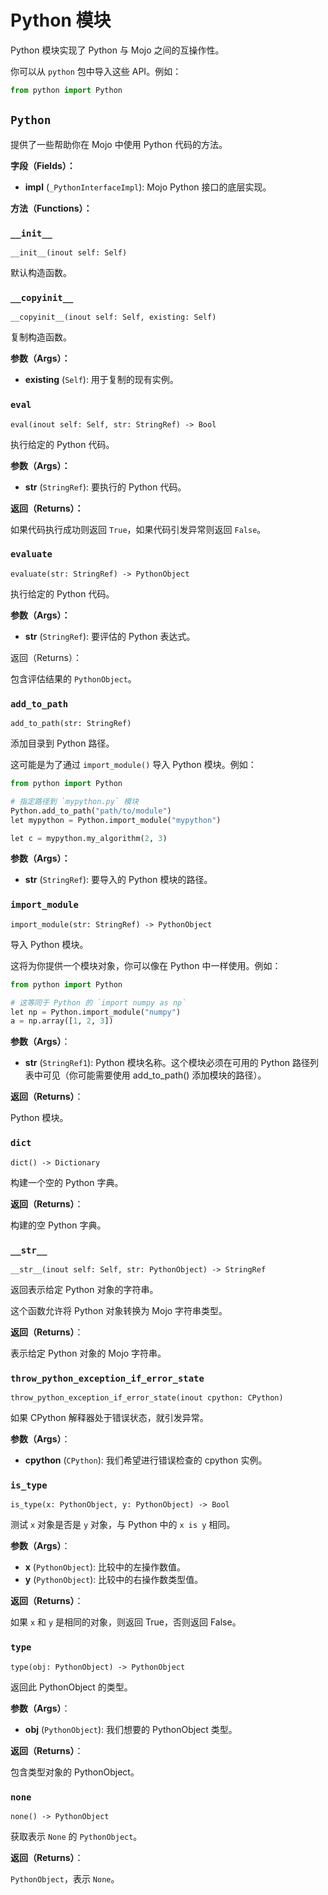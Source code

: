 # Python 模块

Python 模块实现了 Python 与 Mojo 之间的互操作性。

你可以从 `python` 包中导入这些 API。例如：

```python
from python import Python
```

## `Python`

提供了一些帮助你在 Mojo 中使用 Python 代码的方法。

**字段（Fields）：**

- **impl** (`_PythonInterfaceImpl`): Mojo Python 接口的底层实现。

**方法（Functions）：**

### `__init__`

`__init__(inout self: Self)`

默认构造函数。



### `__copyinit__`

`__copyinit__(inout self: Self, existing: Self)`

复制构造函数。

**参数（Args）：**

- **existing** (`Self`): 用于复制的现有实例。

  

### `eval`

`eval(inout self: Self, str: StringRef) -> Bool`

执行给定的 Python 代码。

**参数（Args）：**

- **str** (`StringRef`): 要执行的 Python 代码。

**返回（Returns）：**

如果代码执行成功则返回 `True`，如果代码引发异常则返回 `False`。



### `evaluate`

`evaluate(str: StringRef) -> PythonObject`

执行给定的 Python 代码。

**参数（Args）：**

- **str** (`StringRef`): 要评估的 Python 表达式。

返回（Returns）：

包含评估结果的 `PythonObject`。



### `add_to_path`

`add_to_path(str: StringRef)`

添加目录到 Python 路径。

这可能是为了通过 `import_module()` 导入 Python 模块。例如：

```python
from python import Python

# 指定路径到 `mypython.py` 模块
Python.add_to_path("path/to/module")
let mypython = Python.import_module("mypython")

let c = mypython.my_algorithm(2, 3)
```

**参数（Args）：**

- **str** (`StringRef`): 要导入的 Python 模块的路径。



### `import_module`

`import_module(str: StringRef) -> PythonObject`

导入 Python 模块。

这将为你提供一个模块对象，你可以像在 Python 中一样使用。例如：

```python
from python import Python

# 这等同于 Python 的 `import numpy as np`
let np = Python.import_module("numpy")
a = np.array([1, 2, 3])
```

**参数（Args）**：

- **str** (`StringRef1`): Python 模块名称。这个模块必须在可用的 Python 路径列表中可见（你可能需要使用 add_to_path() 添加模块的路径）。

**返回（Returns）**：

Python 模块。



### `dict`

`dict() -> Dictionary`

构建一个空的 Python 字典。

**返回（Returns）**：

构建的空 Python 字典。

### `__str__`

`__str__(inout self: Self, str: PythonObject) -> StringRef`

返回表示给定 Python 对象的字符串。

这个函数允许将 Python 对象转换为 Mojo 字符串类型。

**返回（Returns）**：

表示给定 Python 对象的 Mojo 字符串。



### `throw_python_exception_if_error_state`

`throw_python_exception_if_error_state(inout cpython: CPython)`

如果 CPython 解释器处于错误状态，就引发异常。

**参数（Args）**：

- **cpython** (`CPython`): 我们希望进行错误检查的 cpython 实例。



### `is_type`

`is_type(x: PythonObject, y: PythonObject) -> Bool`

测试 `x` 对象是否是 `y` 对象，与 Python 中的 `x is y` 相同。

**参数（Args）**：

- **x** (`PythonObject`): 比较中的左操作数值。
- **y** (`PythonObject`): 比较中的右操作数类型值。

**返回（Returns）**：

如果 `x` 和 `y` 是相同的对象，则返回 True，否则返回 False。



### `type`

`type(obj: PythonObject) -> PythonObject`

返回此 PythonObject 的类型。

**参数（Args）**：

- **obj** (`PythonObject`): 我们想要的 PythonObject 类型。

**返回（Returns）**：

包含类型对象的 PythonObject。



### `none`

`none() -> PythonObject`

获取表示 `None` 的 `PythonObject`。

**返回（Returns）**：

`PythonObject`，表示 `None`。
